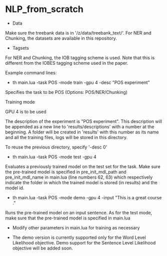# NLP_from_scratch

* Data

Make sure the treebank data is in '/z/data/treebank_text/'. 
For NER and Chunking, the datasets are available in this repository.

* Tagsets

For NER and Chunking, the IOB tagging scheme is used. Note that this is different from the IOBES tagging scheme used in the paper.

Example command lines: 
* th main.lua -task POS -mode train -gpu 4 -desc "POS experiment"

Specifies the task to be POS (Options: POS/NER/Chunking)

Training mode

GPU 4 is to be used

The description of the experiment is "POS experiment". This description will be appended as a new line to 'results/descriptions' with a number at the beginning. A folder will be created in 'results' with this number as its name and all the training files, logs will be stored in this directory.

To reuse the previous directory, specify '-desc 0'

* th main.lua -task POS -mode test -gpu 4

Evaluates a previously trained model on the test set for the task.
Make sure the pre-trained model is specified in pre_init_mdl_path and pre_init_mdl_name in main.lua (line numbers 62, 63) which respectively indicate the folder in which the trained model is stored (in results) and the model id.

* th main.lua -task POS -mode demo -gpu 4 -input "This is a great course ."

Runs the pre-trained model on an input sentence. As for the test mode, make sure that the pre-trained model is specified in main.lua

* Modify other parameters in main.lua for training as necessary

* The demo version is currently supported only for the Word Level Likelihood objective. Demo support for the Sentence Level Likelihood objective will be added soon.
